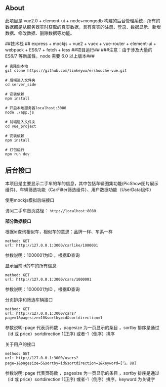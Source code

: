 ## About ##
此项目是 vue2.0 + element-ui + node+mongodb 构建的后台管理系统，所有的数据都是从服务器实时获取的真实数据，具有真实的注册、登录、数据显示、新增数据、修改数据、删除数据等功能。

##技术栈 ##
express + mockjs + vue2 + vuex + vue-router + element-ui + webpack + ES6/7 + fetch + less 
##项目运行##
###注意：由于涉及大量的 ES6/7 等新属性，node 需要 6.0 以上版本###
    
    # 克隆到本地
    git clone https://github.com/linkeywu/ershouche-vue.git
    
    # 后端进入文件夹
    cd server_side
    
    # 安装依赖
    npm install

    # 开启本地服务器localhost:3000
    node ./app.js
	
	# 前端进入文件夹
    cd vue_project

    # 安装依赖
    npm install
    
    # 打包运行
    npm run dev 

## 后台接口 ##
本项目是主要显示二手车的车的信息，其中包括车辆图集功能(PicShow图片展示组件)、车辆筛选功能（CarFilter筛选组件）、用户数据功能（UserData组件）

使用mockjs模拟后端接口

访问二手车首页路径： `http://localhost:8080`

**部分数据接口**

根据id查询相似车，相似车的意思：品牌一样、车系一样

    method: GET
    url: http://127.0.0.1:3000/carlike/1000001
参数说明：1000001为ID ，根据ID查询

显示当前id的车的所有信息

    method: GET
    url: http://127.0.0.1:3000/cars/1000001
参数说明：1000001为ID ，根据ID查询

分页排序和筛选车辆接口

    method: GET
    url: http://127.0.0.1:3000/cars?page=1&pagesize=10&sortby=id&sortdirection=1
参数说明: page 代表页码数 ，pagesize 为一页显示的条目 ，sortby 排序是通过（id 或 price）sortdirection 1(正序) 或者-1（倒序）排序

关于用户的接口

    method: GET
    url: http://127.0.0.1:3000/users?page=1&pagesize=5&sortby=id&sortdirection=1&keyword=[马，88]
参数说明:  page 代表页码数 ，pagesize 为一页显示的条目 ，sortby 排序是通过（id 或 price）sortdirection 1(正序) 或者-1（倒序）排序，keyword 为关键字